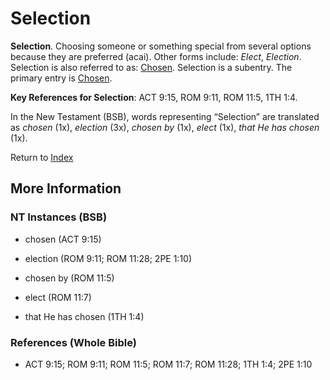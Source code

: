 # Selection
**Selection**. 
Choosing someone or something special from several options because they are preferred (acai). 
Other forms include: 
*Elect*, *Election*. 
Selection is also referred to as: 
[Chosen](Chosen.md). 
Selection is a subentry. The primary entry is 
[Chosen](Chosen.md). 


**Key References for Selection**: 
ACT 9:15, ROM 9:11, ROM 11:5, 1TH 1:4. 




In the New Testament (BSB), words representing “Selection” are translated as 
*chosen* (1x), *election* (3x), *chosen by* (1x), *elect* (1x), *that He has chosen* (1x). 


Return to [Index](00-Index.md)

## More Information

### NT Instances (BSB)

* chosen (ACT 9:15)

* election (ROM 9:11; ROM 11:28; 2PE 1:10)

* chosen by (ROM 11:5)

* elect (ROM 11:7)

* that He has chosen (1TH 1:4)



### References (Whole Bible)

* ACT 9:15; ROM 9:11; ROM 11:5; ROM 11:7; ROM 11:28; 1TH 1:4; 2PE 1:10




